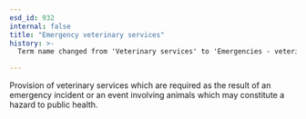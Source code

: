 ```yaml
---
esd_id: 932
internal: false
title: "Emergency veterinary services"
history: >-
  Term name changed from 'Veterinary services' to 'Emergencies - veterinary services' in version 3.00.

---
```


Provision of veterinary services which are required as the result of an emergency incident or an event involving animals which may constitute a hazard to public health.

